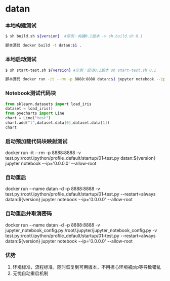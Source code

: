 # datan

### 本地构建测试

```bash
$ sh build.sh ${version}  #示例：构建0.1版本 -> sh build.sh 0.1

脚本源码 docker build -t datan:$1 .
```

### 本地启动测试

```bash
$ sh start-test.sh ${version} #示例：启动0.1版本 sh start-test.sh 0.1

脚本源码 docker run -it --rm -p 8888:8888 datan:$1 jupyter notebook --ip='0.0.0.0' --allow-root 
```

### Notebook测试代码块

```python
from sklearn.datasets import load_iris
dataset = load_iris()
from pyecharts import Line
chart = Line("test")
chart.add("t",dataset.data[0],dataset.data[1])
chart

```

### 启动预加载代码块映射测试

docker run -it --rm -p 8888:8888  -v test.py:/root/.ipython/profile_default/startup/01-test.py datan:${version} jupyter notebook --ip='0.0.0.0' --allow-root


### 自动重启

docker run --name datan -d -p 8888:8888 -v test.py:/root/.ipython/profile_default/startup/01-test.py --restart=always datan:${version} jupyter notebook --ip='0.0.0.0' --allow-root


### 自动重启并取消密码 

docker run --name datan -d -p 8888:8888 -v jupyter_notebook_config.py:/root/.jupyter/jupyter_notebook_config.py -v test.py:/root/.ipython/profile_default/startup/01-test.py --restart=always datan:${version} jupyter notebook --ip='0.0.0.0' --allow-root


### 优势

1. 环境标准，流程标准，随时恢复到可用版本，不用担心环境被pip等导致错乱
2. 无忧自动重启机制

